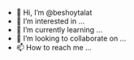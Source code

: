- 👋 Hi, I’m @beshoytalat
- 👀 I’m interested in ...
- 🌱 I’m currently learning ...
- 💞️ I’m looking to collaborate on ...
- 📫 How to reach me ...

<!---
beshoytalat/beshoytalat is a ✨ special ✨ repository because its `README.md` (this file) appears on your GitHub profile.
You can click the Preview link to take a look at your changes.
--->
